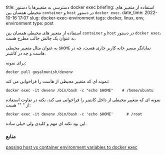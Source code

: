 title: دسترسی به متغییرها با دستور docker exec 
briefing: استفاده از متغییر های محیطی همسان بین `container` و `host` در دستور `docker exec`.
date_time: 2022-10-16 17:07
slug: docker-exec-environment
tags: docker, linux, env, environment
type: post

استفاده از متغییر های محیطی همسان بین `container` و `host` در دستور `docker exec`، به عنوان یک چالش جالب مطرح هست.

به عنوان مثال متغییر محیطی `$HOME` نمایانگر مسیر خانه کاربر جاری هست، چه در هاست و چه در کانتینر.

برای نمونه:

    docker pull goyalmunish/devenv

نمونه ای که متغییر محیطی از هاست را فراخوانی می کند:

    docker exec -it devenv /bin/bash -c "echo $HOME"    # /home/ubuntu

نمونه ای که متغییر محیطی از داخل کانتینر را فراخوانی می کند، نکته در تفاوت استفاده از " "" هست:

    docker exec -it devenv /bin/bash -c 'echo $HOME'      # /root

این بود نکته ای مهم و کلیدی ولی خیلی ساده.

### منابع
[passing host vs container environment variables to docker exec](https://medium.com/an-idea/passing-host-vs-container-environment-variables-to-docker-exec-5c1b18e6de8e)